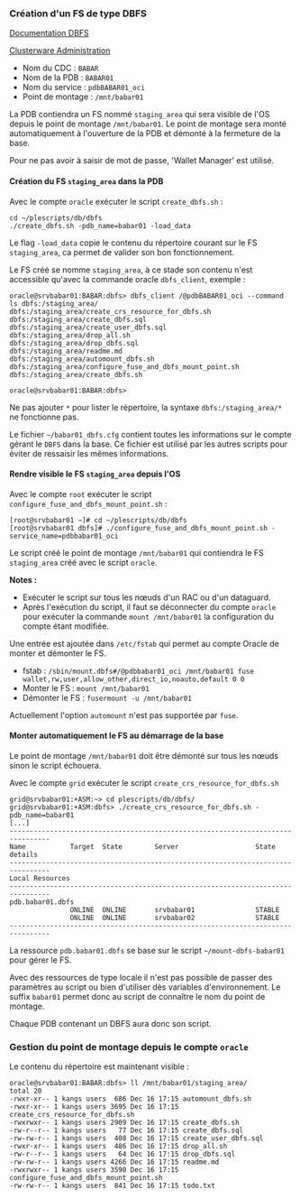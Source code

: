 ###	Création d'un FS de type DBFS

[Documentation DBFS](http://docs.oracle.com/database/121/ADLOB/adlob_client.htm#ADLOB45997)

[Clusterware Administration](https://docs.oracle.com/database/121/CWADD/crschp.htm#CWADD91277)

* Nom du CDC : `BABAR`
* Nom de la PDB : `BABAR01`
* Nom du service : `pdbBABAR01_oci`
* Point de montage : `/mnt/babar01`

La PDB contiendra un FS nommé `staging_area` qui sera visible de l'OS depuis le
point de montage `/mnt/babar01`. Le point de montage sera monté automatiquement à
l'ouverture de la PDB et démonté à la fermeture de la base.

Pour ne pas avoir à saisir de mot de passe, 'Wallet Manager' est utilisé.

#### Création du FS `staging_area` dans la PDB

Avec le compte `oracle` exécuter le script `create_dbfs.sh` :

```
cd ~/plescripts/db/dbfs
./create_dbfs.sh -pdb_name=babar01 -load_data
```

Le flag `-load_data` copie le contenu du répertoire courant sur le FS `staging_area`,
ca permet de valider son bon fonctionnement.

Le FS créé se nomme `staging_area`, à ce stade son contenu n'est accessible qu'avec
la commande oracle `dbfs_client`, exemple :

```
oracle@srvbabar01:BABAR:dbfs> dbfs_client /@pdbBABAR01_oci --command ls dbfs:/staging_area/
dbfs:/staging_area/create_crs_resource_for_dbfs.sh
dbfs:/staging_area/create_dbfs.sql
dbfs:/staging_area/create_user_dbfs.sql
dbfs:/staging_area/drop_all.sh
dbfs:/staging_area/drop_dbfs.sql
dbfs:/staging_area/readme.md
dbfs:/staging_area/automount_dbfs.sh
dbfs:/staging_area/configure_fuse_and_dbfs_mount_point.sh
dbfs:/staging_area/create_dbfs.sh

oracle@srvbabar01:BABAR:dbfs>
```

Ne pas ajouter `*` pour lister le répertoire, la syntaxe `dbfs:/staging_area/*`
ne fonctionne pas.

Le fichier `~/babar01_dbfs.cfg` contient toutes les informations sur le compte
gérant le `DBFS` dans la base.
Ce fichier est utilisé par les autres scripts pour éviter de ressaisir les mêmes
informations.

#### Rendre visible le FS `staging_area` depuis l'OS

Avec le compte `root` exécuter le script `configure_fuse_and_dbfs_mount_point.sh` :

```
[root@srvbabar01 ~]# cd ~/plescripts/db/dbfs
[root@srvbabar01 dbfs]# ./configure_fuse_and_dbfs_mount_point.sh -service_name=pdbbabar01_oci
```

Le script créé le point de montage `/mnt/babar01` qui contiendra le FS `staging_area`
créé avec le script `oracle`.

**Notes :**
* Exécuter le script sur tous les nœuds d'un RAC ou d'un dataguard.
* Après l'exécution du script, il faut se déconnecter du compte `oracle` pour
exécuter la commande `mount /mnt/babar01` la configuration du compte étant
modifiée.

Une entrée est ajoutée dans `/etc/fstab` qui permet au compte Oracle de monter
et démonter le FS.
* fstab : `/sbin/mount.dbfs#/@pdbbabar01_oci /mnt/babar01 fuse wallet,rw,user,allow_other,direct_io,noauto,default 0 0`
* Monter le FS : `mount /mnt/babar01`
* Démonter le FS : `fusermount -u /mnt/babar01`

Actuellement l'option `automount` n'est pas supportée par `fuse`.

#### Monter automatiquement le FS au démarrage de la base

Le point de montage `/mnt/babar01` doit être démonté sur tous les nœuds sinon
le script échouera.

Avec le compte `grid` exécuter le script `create_crs_resource_for_dbfs.sh`

```
grid@srvbabar01:+ASM:~> cd plescripts/db/dbfs/
grid@srvbabar01:+ASM:dbfs> ./create_crs_resource_for_dbfs.sh -pdb_name=babar01
[...]
--------------------------------------------------------------------------------
Name           Target  State        Server                   State details       
--------------------------------------------------------------------------------
Local Resources
--------------------------------------------------------------------------------
pdb.babar01.dbfs
               ONLINE  ONLINE       srvbabar01               STABLE
               ONLINE  ONLINE       srvbabar02               STABLE
--------------------------------------------------------------------------------
```

La ressource `pdb.babar01.dbfs` se base sur le script `~/mount-dbfs-babar01` pour
gérer le FS.

Avec des ressources de type locale il n'est pas possible de passer des paramètres
au script ou bien d'utiliser dès variables d'environnement. Le suffix `babar01`
permet donc au script de connaître le nom du point de montage.

Chaque PDB contenant un DBFS aura donc son script.

### Gestion du point de montage depuis le compte `oracle`

Le contenu du répertoire est maintenant visible :

```
oracle@srvbabar01:BABAR:dbfs> ll /mnt/babar01/staging_area/
total 20
-rwxr-xr-- 1 kangs users  686 Dec 16 17:15 automount_dbfs.sh
-rwxr-xr-- 1 kangs users 3695 Dec 16 17:15 create_crs_resource_for_dbfs.sh
-rwxrwxr-- 1 kangs users 2909 Dec 16 17:15 create_dbfs.sh
-rw-r--r-- 1 kangs users   77 Dec 16 17:15 create_dbfs.sql
-rw-rw-r-- 1 kangs users  408 Dec 16 17:15 create_user_dbfs.sql
-rwxr-xr-- 1 kangs users  486 Dec 16 17:15 drop_all.sh
-rw-r--r-- 1 kangs users   64 Dec 16 17:15 drop_dbfs.sql
-rw-rw-r-- 1 kangs users 4266 Dec 16 17:15 readme.md
-rwxrwxr-- 1 kangs users 3590 Dec 16 17:15 configure_fuse_and_dbfs_mount_point.sh
-rw-rw-r-- 1 kangs users  841 Dec 16 17:15 todo.txt
```


